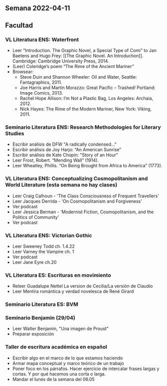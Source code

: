 
## Semana 2022-04-11

## Facultad

### VL Literatura ENS: Waterfront
-   Leer “Introduction. The Graphic Novel, a Special Type of Comi” to Jan Baetens and Hugo Frey: [[The Graphic Novel. An Introduction]]. Cambridge: Cambridge University Press, 2014.
-   (Leer) Coleridge’s poem “The Rime of the Ancient Mariner”
-   Browsear:
	-   Steve Duin and Shannon Wheeler: Oil and Water, Seattle: Fantagraphics, 2011.
	-   Joe Harris and Martín Morazzo: Great Pacific – Trashed! Portland: Image Comics, 2013.
	-    Rachel Hope Allison: I’m Not a Plastic Bag, Los Angeles: Archaia, 2012.
	-   Nick Hayes: The Rime of the Modern Mariner, New York: Viking, 2011.

### Seminario Literatura ENS: Research Methodologies for Literary Studies
-   Escribir análisis de DFW "A radically condensed…"
-   Escribir análisis de Joy Harjo: “An American Sunrise”
-   Escribir análisis de Kate Chopin: "Story of an Hour"
-   Leer Frost, Robert. “Mending Wall” (1914).
-   Leer Wheatley, Phillis. “On Being Brought from Africa to America” (1773).
  
### VL Literatura ENS: Conceptualizing Cosmopolitanism and World Literature (esta semana no hay clases)
-   Leer Craig Calhoun - 'The Class Consciousness of Frequent Travellers' 
-   Leer Jacques Derrida - 'On Cosmopolitanism and Forgiveness'  
-   Ver podcast
-   Leer Jessica Berman - 'Modernist Fiction, Cosmopolitanism, and the Politics of Community' 
-   Ver podcast
    

### VL Literatura ENS: Victorian Gothic
-   Leer Sweeney Todd ch. 1.4.22  
-   Leer Varney the Vampire ch. 1
-   Ver podcast
-   Leer Jane Eyre ch.20 
    

### VL Literatura ES: Escrituras en movimiento
-   Releer Guadalupe Nettel La version de Cecilia/La versión de Claudio
-   Leer Mentira romántica y verdad novelesca de René Girard
    

### Seminario Literatura ES: BVM

### Seminario Benjamin (29/04)
-   Leer Walter Benjamin, "Una imagen de Proust" 
-   Preparar exposición
    
### Taller de escritura académica en español
-   Escribir algo en el marco de lo que estamos haciendo 
-   Armar mapa conceptual y marco teórico de un trabajo  
-   Poner foco en los párrafos. Hacer ejercicio de intercalar frases largas y cortas. Y por qué hacemos una corta o larga.  
-   Mandar el lunes de la semana del 06.05
